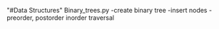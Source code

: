 "#Data Structures"
Binary_trees.py
-create binary tree
-insert nodes
-preorder, postorder inorder traversal

